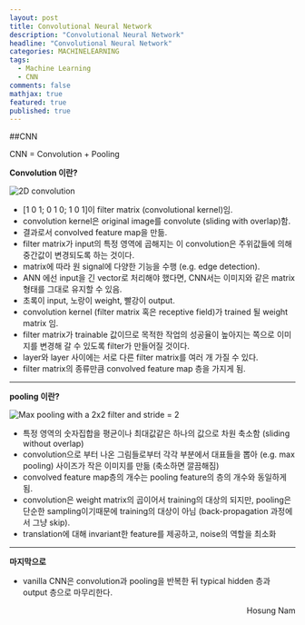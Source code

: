 ```yaml
---
layout: post
title: Convolutional Neural Network
description: "Convolutional Neural Network"
headline: "Convolutional Neural Network"
categories: MACHINELEARNING
tags: 
  - Machine Learning
  - CNN
comments: false
mathjax: true
featured: true
published: true
---
```


##CNN

CNN = Convolution + Pooling  


**Convolution 이란?**

![2D convolution](http://deeplearning.stanford.edu/wiki/images/6/6c/Convolution_schematic.gif)

- [1 0 1; 0 1 0; 1 0 1]이 filter matrix (convolutional kernel)임.
- convolution kernel은 original image를 convolute (sliding with overlap)함.
- 결과로서 convolved feature map을 만듦.
- filter matrix가 input의 특정 영역에 곱해지는 이 convolution은 주위값들에 의해 중간값이 변경되도록 하는 것이다.
- matrix에 따라 원 signal에 다양한 기능을 수행 (e.g. edge detection).
- ANN 에선 input을 긴 vector로 처리해야 했다면, CNN서는 이미지와 같은 matrix형태를 그대로 유지할 수 있음.
- 초록이 input, 노랑이 weight, 빨강이 output.
- convolution kernel (filter matrix 혹은 receptive field)가 trained 될 weight matrix 임.
- filter matrix가 trainable 값이므로 목적한 작업의 성공율이 높아지는 쪽으로 이미지를 변경해 갈 수 있도록 filter가 만들어질 것이다.
- layer와 layer 사이에는 서로 다른 filter matrix를 여러 개 가질 수 있다.
- filter matrix의 종류만큼 convolved feature map 층을 가지게 됨.

---

**pooling 이란?**

![Max pooling with a 2x2 filter and stride = 2](https://upload.wikimedia.org/wikipedia/commons/e/e9/Max_pooling.png?1480445438798)
 
- 특정 영역의 숫자집합을 평균이나 최대값같은 하나의 값으로 차원 축소함 (sliding without overlap)
- convolution으로 부터 나온 그림들로부터 각각 부분에서 대표들을 뽑아 (e.g. max pooling) 사이즈가 작은 이미지를 만듦 (축소하면 깔끔해짐)
- convolved feature map층의 개수는 pooling feature의 층의 개수와 동일하게 됨.
- convolution은 weight matrix의 곱이어서 training의 대상의 되지만, pooling은 단순한 sampling이기때문에 training의 대상이 아님 (back-propagation 과정에서 그냥 skip).
- translation에 대해 invariant한 feature를 제공하고, noise의 역할을 최소화

---

**마지막으로**

- vanilla CNN은 convolution과 pooling을 반복한 뒤 typical hidden 층과 output 층으로 마무리한다.

<p align="right"> Hosung Nam <p>


